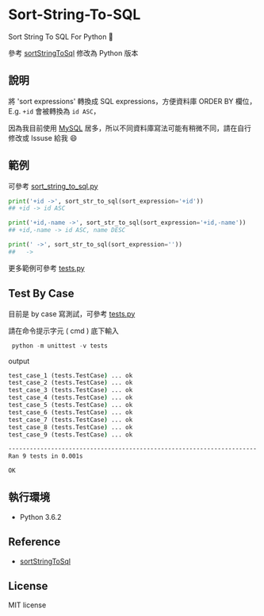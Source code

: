 # Sort-String-To-SQL

Sort String To SQL For Python 📝

參考 [sortStringToSql](https://github.com/killercup/sortStringToSql) 修改為 Python 版本

## 說明

將 'sort expressions' 轉換成 SQL expressions，方便資料庫 ORDER BY 欄位， E.g.  `+id` 會被轉換為 `id ASC`，

因為我目前使用 [MySQL](https://www.mysql.com/downloads/) 居多，所以不同資料庫寫法可能有稍微不同，請在自行修改或 Issuse 給我 :smile:

## 範例

可參考  [sort_string_to_sql.py]()

```python
print('+id ->', sort_str_to_sql(sort_expression='+id'))
## +id -> id ASC

print('+id,-name ->', sort_str_to_sql(sort_expression='+id,-name'))
## +id,-name -> id ASC, name DESC

print(' ->', sort_str_to_sql(sort_expression=''))
##   ->
```

更多範例可參考 [tests.py]()

## Test By Case

目前是 by case 寫測試，可參考 [tests.py]()

請在命令提示字元  ( cmd ) 底下輸入

```python
 python -m unittest -v tests
```

output

```cmd
test_case_1 (tests.TestCase) ... ok
test_case_2 (tests.TestCase) ... ok
test_case_3 (tests.TestCase) ... ok
test_case_4 (tests.TestCase) ... ok
test_case_5 (tests.TestCase) ... ok
test_case_6 (tests.TestCase) ... ok
test_case_7 (tests.TestCase) ... ok
test_case_8 (tests.TestCase) ... ok
test_case_9 (tests.TestCase) ... ok

----------------------------------------------------------------------
Ran 9 tests in 0.001s

OK
```

## 執行環境

* Python 3.6.2

## Reference

* [sortStringToSql](https://github.com/killercup/sortStringToSql)

## License

MIT license
